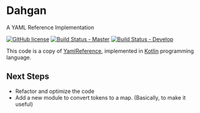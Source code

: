 # Dahgan
A YAML Reference Implementation

[![GitHub license](https://img.shields.io/badge/license-Apache%20License%202.0-blue.svg?style=flat)](http://www.apache.org/licenses/LICENSE-2.0)
[![Build Status - Master](https://travis-ci.org/kareez/dahgan.svg?branch=master)](https://travis-ci.org/kareez/dahgan)
[![Build Status - Develop](https://travis-ci.org/kareez/dahgan.svg?branch=develop)](https://travis-ci.org/kareez/dahgan)


This code is a copy of [YamlReference](https://hackage.haskell.org/package/YamlReference), implemented in [Kotlin](https://kotlinlang.org/) programming language.

## Next Steps
* Refactor and optimize the code
* Add a new module to convert tokens to a map. (Basically, to make it useful)